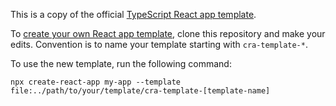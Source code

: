 This is a copy of the official [TypeScript React app template](https://github.com/facebook/create-react-app/tree/main/packages/cra-template-typescript). 

To [create your own React app template](https://create-react-app.dev/docs/custom-templates/), clone this repository and make your edits. Convention is to name your template starting with `cra-template-*`.

To use the new template, run the following command:
```
npx create-react-app my-app --template file:../path/to/your/template/cra-template-[template-name]
```